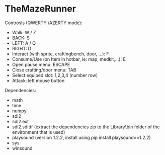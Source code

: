 # TheMazeRunner

Controsls (QWERTY /AZERTY mode):
  - Walk: W / Z
  - BACK: S
  - LEFT: A / Q
  - RIGHT: D
  - Interact (with sprite, craftingbench, door, ...): F
  - Consume/Use (on Item in hotbar, ie: map, medkit,...): E
  - Open pause menu: ESCAPE
  - Close crafting/door menu: TAB
  - Select equiped slot: 1,2,3,4 (number row)
  - Attack: left mouse button

Dependencies:
  - math
  - time
  - numpy
  - sdl2
  - sdl2.ext
  - sdl2.sdlttf (extract the dependencies zip to the Library\bin folder of the environment that is used)
  - playsound (version 1.2.2, install using pip install playsound==1.2.2)
  - sys
  - winsound
  
